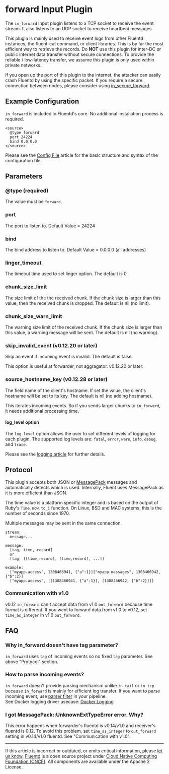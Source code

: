 forward Input Plugin
====================

The `in_forward` Input plugin listens to a TCP socket to receive the
event stream. It also listens to an UDP socket to receive heartbeat
messages.

This plugin is mainly used to receive event logs from other Fluentd
instances, the fluent-cat command, or client libraries. This is by far
the most efficient way to retrieve the records.
Do **NOT** use this plugin for inter-DC or public internet data transfer
without secure connections. To provide the reliable / low-latency
transfer, we assume this plugin is only used within private networks.

If you open up the port of this plugin to the internet, the attacker can
easily crash Fluentd by using the specific packet. If you require a
secure connection between nodes, please consider using
[in\_secure\_forward](/articles/in_secure_forward.md).


Example Configuration
---------------------

`in_forward` is included in Fluentd's core. No additional installation
process is required.

``` {.CodeRay}
<source>
  @type forward
  port 24224
  bind 0.0.0.0
</source>
```

Please see the [Config File](config-file.md) article for the basic
structure and syntax of the configuration file.

Parameters
----------

### \@type (required)

The value must be `forward`.

### port

The port to listen to. Default Value = 24224

### bind

The bind address to listen to. Default Value = 0.0.0.0 (all addresses)

### linger\_timeout

The timeout time used to set linger option. The default is 0

### chunk\_size\_limit

The size limit of the the received chunk. If the chunk size is larger
than this value, then the received chunk is dropped. The default is nil
(no limit).

### chunk\_size\_warn\_limit

The warning size limit of the received chunk. If the chunk size is
larger than this value, a warning message will be sent. The default is
nil (no warning).

### skip\_invalid\_event (v0.12.20 or later)

Skip an event if incoming event is invalid. The default is false.

This option is useful at forwarder, not aggragator. v0.12.20 or later.

### source\_hostname\_key (v0.12.28 or later)

The field name of the client's hostname. If set the value, the client's
hostname will be set to its key. The default is nil (no adding
hostname).

This iterates incoming events. So if you sends larger chunks to
`in_forward`, it needs additional processing time.

#### log\_level option

The `log_level` option allows the user to set different levels of
logging for each plugin. The supported log levels are: `fatal`, `error`,
`warn`, `info`, `debug`, and `trace`.

Please see the [logging article](logging.md) for further details.

Protocol
--------

This plugin accepts both JSON or [MessagePack](http://msgpack.org/)
messages and automatically detects which is used. Internally, Fluent
uses MessagePack as it is more efficient than JSON.

The time value is a platform specific integer and is based on the output
of Ruby's `Time.now.to_i` function. On Linux, BSD and MAC systems, this
is the number of seconds since 1970.

Multiple messages may be sent in the same connection.

``` {.CodeRay}
stream:
  message...

message:
  [tag, time, record]
  or
  [tag, [[time,record], [time,record], ...]]

example:
  ["myapp.access", 1308466941, {"a":1}]["myapp.messages", 1308466942, {"b":2}]
  ["myapp.access", [[1308466941, {"a":1}], [1308466942, {"b":2}]]]
```

### Communication with v1.0

v0.12 `in_forward` can't accept data from v1.0 `out_forward` because
time format is different. If you want to forward data from v1.0 to
v0.12, set `time_as_integer` in v1.0 `out_forward`.

FAQ
---

### Why in\_forward doesn't have tag parameter?

`in_forward` uses `tag` of incoming events so no fixed `tag` parameter.
See above "Protocol" section.

### How to parse incoming events?

`in_forward` doesn't provide parsing mechanism unlike `in_tail` or
`in_tcp` because `in_forward` is mainly for efficient log transfer. If
you want to parse incoming event, use [parser
filter](https://github.com/tagomoris/fluent-plugin-parser) in your
pipeline.\
See Docker logging driver usecase: [Docker
Logging](http://www.fluentd.org/guides/recipes/docker-logging)

### I got MessagePack::UnknownExtTypeError error. Why?

This error happens when forwarder's fluentd is v0.14/v1.0 and receiver's
fluentd is 0.12. To avoid this problem, set `time_as_integer` to
`out_forward` setting in v0.14/v1.0 fluentd. See "Communication with
v1.0".


------------------------------------------------------------------------

If this article is incorrect or outdated, or omits critical information,
please [let us know](https://github.com/fluent/fluentd-docs/issues?state=open).
[Fluentd](http://www.fluentd.org/) is a open source project under [Cloud
Native Computing Foundation (CNCF)](https://cncf.io/). All components
are available under the Apache 2 License.

